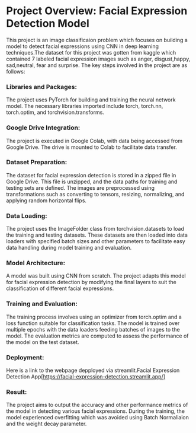 # Project Overview: Facial Expression Detection Model
This project is an image classificaion problem which focuses on building a model to detect facial expressions using CNN in deep learning techniques.The dataset for this project was gotten from kaggle which contained 7 labeled facial expression images such as anger, disgust,happy, sad,neutral, fear and surprise. The key steps involved in the project are as follows:

### Libraries and Packages:

The project uses PyTorch for building and training the neural network model. The necessary libraries imported include torch, torch.nn, torch.optim, and torchvision.transforms.

### Google Drive Integration:

The project is executed in Google Colab, with data being accessed from Google Drive. The drive is mounted to Colab to facilitate data transfer.

### Dataset Preparation:

The dataset for facial expression detection is stored in a zipped file in Google Drive. This file is unzipped, and the data paths for training and testing sets are defined.
The images are preprocessed using transformations such as converting to tensors, resizing, normalizing, and applying random horizontal flips.

### Data Loading:

The project uses the ImageFolder class from torchvision.datasets to load the training and testing datasets. These datasets are then loaded into data loaders with specified batch sizes and other parameters to facilitate easy data handling during model training and evaluation.

### Model Architecture:

A model was built using CNN from scratch. The project adapts this model for facial expression detection by modifying the final layers to suit the classification of different facial expressions.

### Training and Evaluation:

The training process involves using an optimizer from torch.optim and a loss function suitable for classification tasks. The model is trained over multiple epochs with the data loaders feeding batches of images to the model.
The evaluation metrics are computed to assess the performance of the model on the test dataset.

### Deployment:

Here is a link to the webpage depployed via streamlit.Facial Expression Detection App[https://facial-expression-detection.streamlit.app/]



### Result:

The project aims to output the accuracy and other performance metrics of the model in detecting various facial expressions. During the training, the model experienced overfitting which was avoided using Batch Normaliaion and the weight decay parameter.
